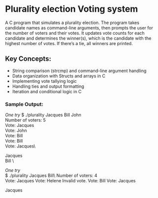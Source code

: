 # Plurality election Voting system 
A C program that simulates a plurality election. The program takes candidate names as command-line arguments, then prompts the user for the number of voters and their votes. It updates vote counts for each candidate and determines the winner(s), which is the candidate with the highest number of votes. If there’s a tie, all winners are printed.



## Key Concepts:
-	String comparison (strcmp) and command-line argument handling
-	Data organization with Structs and arrays in C
-	Implementing vote tallying logic
-	Handling ties and output formatting
-	Iteration and conditional logic in C



### Sample Output:
*One try*
$ ./plurality Jacques Bill John\
Number of voters: 5\
Vote: Jacques\
Vote: John\
Vote: Bill\
Vote: Bill\
Vote: Jacques\

Jacques\
Bill \

*One try*\
$ ./plurality Jacques Bill\ 
Number of voters: 4\
Vote: Jacques
Vote: Helene
Invalid vote.
Vote: Bill 
Vote: Jacques 

Jacques 


